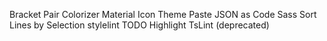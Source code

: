 Bracket Pair Colorizer
Material Icon Theme
Paste JSON as Code
Sass
Sort Lines by Selection
stylelint
TODO Highlight
TsLint (deprecated)